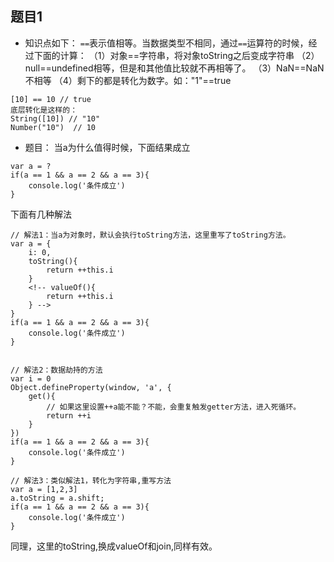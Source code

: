 

## 题目1
- 知识点如下：
`==`表示值相等。当数据类型不相同，通过`==`运算符的时候，经过下面的计算：
（1）对象==字符串，将对象toString之后变成字符串
（2）null==undefined相等，但是和其他值比较就不再相等了。
（3）NaN==NaN不相等
（4）剩下的都是转化为数字。如："1"==true

```
[10] == 10 // true
底层转化是这样的：
String([10]) // "10"  
Number("10")  // 10
```

- 题目：
当a为什么值得时候，下面结果成立
```
var a = ?
if(a == 1 && a == 2 && a == 3){
    console.log('条件成立')
}
```

下面有几种解法
```
// 解法1：当a为对象时，默认会执行toString方法，这里重写了toString方法。
var a = {
    i: 0,
    toString(){
        return ++this.i
    }
    <!-- valueOf(){
        return ++this.i
    } -->
}
if(a == 1 && a == 2 && a == 3){
    console.log('条件成立')
}


// 解法2：数据劫持的方法
var i = 0
Object.defineProperty(window, 'a', {
    get(){
        // 如果这里设置++a能不能？不能，会重复触发getter方法，进入死循环。
        return ++i
    }
})
if(a == 1 && a == 2 && a == 3){
    console.log('条件成立')
}

// 解法3：类似解法1，转化为字符串,重写方法
var a = [1,2,3]
a.toString = a.shift;
if(a == 1 && a == 2 && a == 3){
    console.log('条件成立')
}

```
同理，这里的toString,换成valueOf和join,同样有效。





